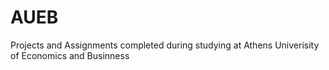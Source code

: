 # AUEB
Projects and Assignments completed during studying at Athens Univerisity of Economics and Businness
